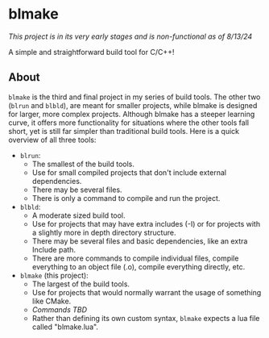 # blmake

*This project is in its very early stages and is non-functional as of 8/13/24*

A simple and straightforward build tool for C/C++!

## About

`blmake` is the third and final project in my series of build tools. The other two (`blrun` and `blbld`), are meant for smaller projects, while blmake is designed for larger, more complex projects. Although blmake has a steeper learning curve, it offers more functionality for situations where the other tools fall short, yet is still far simpler than traditional build tools. Here is a quick overview of all three tools:
 - `blrun`: 
     - The smallest of the build tools. 
     - Use for small compiled projects that don't include external dependencies. 
     - There may be several files.
     - There is only a command to compile and run the project.
 - `blbld`: 
     - A moderate sized build tool. 
     - Use for projects that may have extra includes (-I) or for projects with a slightly more in depth directory structure. 
     - There may be several files and basic dependencies, like an extra Include path.
     - There are more commands to compile individual files, compile everything to an object file (.o), compile everything directly, etc. 
 - `blmake` (this project):
     - The largest of the build tools.
     - Use for projects that would normally warrant the usage of something like CMake.
     - *Commands TBD*
     - Rather than defining its own custom syntax, `blmake` expects a lua file called "blmake.lua".
